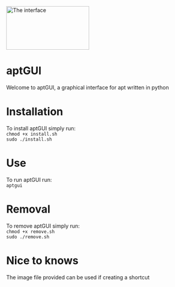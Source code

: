 <img src="https://raw.githubusercontent.com/stancangit/Mejusthostingshit/master/readmeimg.pg" alt="The interface" width="221" height="116"> 
<h1>aptGUI</h1>
Welcome to aptGUI, a graphical interface for apt written in python

<h1>Installation</h1>
To install aptGUI simply run:<br>
<code>chmod +x install.sh</code><br>
<code>sudo ./install.sh</code>

<h1>Use</h1>
To run aptGUI run:<br>
<code>aptgui</code>

<h1>Removal</h1>
To remove aptGUI simply run:<br>
<code>chmod +x remove.sh</code><br>
<code>sudo ./remove.sh</code>

<h1>Nice to knows</h1>
The image file provided can be used if creating a shortcut

